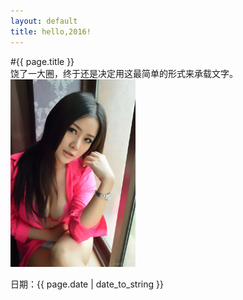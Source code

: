 ```yaml
---
layout: default
title: hello,2016!
---
```


#{{ page.title }}  
饶了一大圈，终于还是决定用这最简单的形式来承载文字。 
<img src="/img/1.jpg" alt="" width="200">

日期：{{ page.date | date_to_string }}
<div class="ds-thread" data-thread-key="{{ page.title }}" data-title="{{ page.title }}" data-url="http://duzhongbo.me/2016/01/01/hello2016.html"></div>
<!-- 多说公共JS代码 start (一个网页只需插入一次) -->
<script type="text/javascript">
var duoshuoQuery = {short_name:"duzhongbo86"};
	(function() {
		var ds = document.createElement('script');
		ds.type = 'text/javascript';ds.async = true;
		ds.src = (document.location.protocol == 'https:' ? 'https:' : 'http:') + '//static.duoshuo.com/embed.js';
		ds.charset = 'UTF-8';
		(document.getElementsByTagName('head')[0] 
		 || document.getElementsByTagName('body')[0]).appendChild(ds);
	})();
</script>
<!-- 多说公共JS代码 end -->